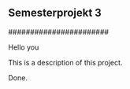 ## Semesterprojekt 3
#######################

Hello you

This is a description of this project.

Done.
